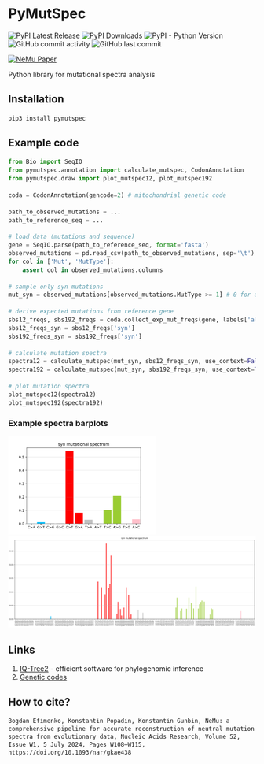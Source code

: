 # PyMutSpec

[![PyPI Latest Release](https://img.shields.io/pypi/v/pymutspec.svg)](https://pypi.org/project/pymutspec/)
[![PyPI Downloads](https://img.shields.io/pypi/dm/pymutspec.svg?label=PyPI%20downloads)](
https://pypi.org/project/pymutspec/)
![PyPI - Python Version](https://img.shields.io/pypi/pyversions/pymutspec)
![GitHub commit activity](https://img.shields.io/github/commit-activity/y/mitoclub/pymutspec)
![GitHub last commit](https://img.shields.io/github/last-commit/mitoclub/pymutspec)

[![NeMu Paper](https://img.shields.io/badge/DOI-10.1093%2Fnar%2Fgkae438-blue)](https://doi.org/10.1093/nar/gkae438)

<!-- [![CI - Test](https://github.com/pandas-dev/pandas/actions/workflows/unit-tests.yml/badge.svg)](https://github.com/pandas-dev/pandas/actions/workflows/unit-tests.yml) -->
<!-- [![Coverage](https://codecov.io/github/pandas-dev/pandas/coverage.svg?branch=main)](https://codecov.io/gh/pandas-dev/pandas) -->

Python library for mutational spectra analysis

<!-- Calculate mutational spectra using ancestral states from phylogenetic tree -->

## Installation

```bash
pip3 install pymutspec
```

## Example code

```python
from Bio import SeqIO
from pymutspec.annotation import calculate_mutspec, CodonAnnotation
from pymutspec.draw import plot_mutspec12, plot_mutspec192

coda = CodonAnnotation(gencode=2) # mitochondrial genetic code

path_to_observed_mutations = ... 
path_to_reference_seq = ...

# load data (mutations and sequence)
gene = SeqIO.parse(path_to_reference_seq, format='fasta')
observed_mutations = pd.read_csv(path_to_observed_mutations, sep='\t')
for col in ['Mut', 'MutType']:
    assert col in observed_mutations.columns

# sample only syn mutations
mut_syn = observed_mutations[observed_mutations.MutType >= 1] # 0 for all mutations, 1 for syn, 2 for fourfold syn (syn4f)

# derive expected mutations from reference gene
sbs12_freqs, sbs192_freqs = coda.collect_exp_mut_freqs(gene, labels['all', 'syn', 'syn4f'])
sbs12_freqs_syn = sbs12_freqs['syn']
sbs192_freqs_syn = sbs192_freqs['syn']

# calculate mutation spectra
spectra12 = calculate_mutspec(mut_syn, sbs12_freqs_syn, use_context=False)
spectra192 = calculate_mutspec(mut_syn, sbs192_freqs_syn, use_context=True)

# plot mutation spectra
plot_mutspec12(spectra12)
plot_mutspec192(spectra192)
```

### Example spectra barplots

<img src="https://raw.githubusercontent.com/mitoclub/PyMutSpec/master/figures/ms12syn.png" width="300"/>

<img src="https://raw.githubusercontent.com/mitoclub/PyMutSpec/master/figures/ms192syn.png" width="600"/>

## Links

1. [IQ-Tree2](http://www.iqtree.org/) - efficient software for phylogenomic inference
2. [Genetic codes](https://www.ncbi.nlm.nih.gov/Taxonomy/Utils/wprintgc.cgi?chapter=tgencodes#SG1)

## How to cite?

    Bogdan Efimenko, Konstantin Popadin, Konstantin Gunbin, NeMu: a comprehensive pipeline for accurate reconstruction of neutral mutation spectra from evolutionary data, Nucleic Acids Research, Volume 52, Issue W1, 5 July 2024, Pages W108–W115, https://doi.org/10.1093/nar/gkae438
